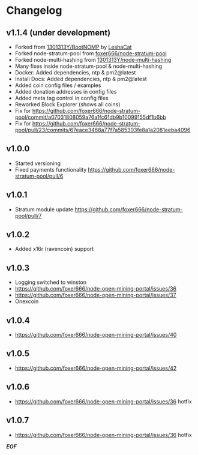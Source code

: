 # Changelog

## v1.1.4 (under development)
* Forked from [1301313Y/BootNOMP](https://github.com/1301313Y/BootNOMP) by [LeshaCat](https://github.com/leshacat)
* Forked node-stratum-pool from [foxer666/node-stratum-pool](https://github.com/foxer666/node-stratum-pool)
* Forked node-multi-hashing from [1301313Y/node-multi-hashing](https://github.com/1301313Y/node-multi-hashing)
* Many fixes inside node-stratum-pool & node-multi-hashing
* Docker: Added dependencies, ntp & pm2@latest
* Install Docs: Added dependencies, ntp & pm2@latest
* Added coin config files / examples
* Added donation addresses in config files
* Added meta tag control in config files
* Reworked Block Explorer (shows all coins)
* Fix for https://github.com/foxer666/node-stratum-pool/commit/a07031808059a76a1fc61db9b10099155df1b6bb
* Fix for https://github.com/foxer666/node-stratum-pool/pull/23/commits/67eace3468a77f7a585303fe8a1a2081eeba4096

## v1.0.0
* Started versioning
* Fixed payments functionality https://github.com/foxer666/node-stratum-pool/pull/6

## v1.0.1
* Stratum module update https://github.com/foxer666/node-stratum-pool/pull/7

## v1.0.2
* Added x16r (ravencoin) support

## v1.0.3
* Logging switched to winston
* https://github.com/foxer666/node-open-mining-portal/issues/36
* https://github.com/foxer666/node-open-mining-portal/issues/37
* Onexcoin

## v1.0.4
* https://github.com/foxer666/node-open-mining-portal/issues/40

## v1.0.5
* https://github.com/foxer666/node-open-mining-portal/issues/42

## v1.0.6
* https://github.com/foxer666/node-open-mining-portal/issues/36 hotfix

## v1.0.7
* https://github.com/foxer666/node-open-mining-portal/issues/36 hotfix

***EOF***
